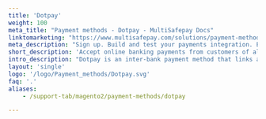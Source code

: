 ```yaml
---
title: 'Dotpay'
weight: 100
meta_title: "Payment methods - Dotpay - MultiSafepay Docs"
linktomarketing: "https://www.multisafepay.com/solutions/payment-methods/dotpay"
meta_description: "Sign up. Build and test your payments integration. Explore our products and services. Use our API Reference, SDKs, and wrappers. Get support."
short_description: 'Accept online banking payments from customers of all Polish banks.'
intro_description: "Dotpay is an inter-bank payment method that links all major Polish retail banks. Customers pay from their own online banking environment."
layout: 'single'
logo: '/logo/Payment_methods/Dotpay.svg'
faq: '.'
aliases:
    - /support-tab/magento2/payment-methods/dotpay

---
```




